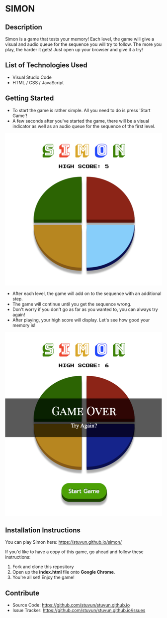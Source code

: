 # SIMON

## Description

Simon is a game that tests your memory! Each level, the game will give a visual and audio queue for the sequence you will try to follow. The more you play, the harder it gets! Just open up your browser and give it a try!


## List of Technologies Used

* Visual Studio Code
* HTML / CSS / JavaScript

## Getting Started

* To start the game is rather simple. All you need to do is press 'Start Game'!
* A few seconds after you've started the game, there will be a visual indicator as well as an audio queue for the sequence of the first level.

![alt text](https://github.com/stuvun/simon/blob/a5b5ba85af2d63b1f13c3cd197555b61e7a01578/images/simonGameplay.jpg)

* After each level, the game will add on to the sequence with an additional step.
* The game will continue until you get the sequence wrong.
* Don't worry if you don't go as far as you wanted to, you can always try again!
* After playing, your high score will display. Let's see how good your memory is!

![alt text](https://github.com/stuvun/simon/blob/a5b5ba85af2d63b1f13c3cd197555b61e7a01578/images/simonGameover.jpg)


## Installation Instructions

You can play Simon here: https://stuvun.github.io/simon/

If you'd like to have a copy of this game, go ahead and follow these instructions:

1. Fork and clone this repository
2. Open up the **index.html** file onto **Google Chrome**.
3. You're all set! Enjoy the game!

## Contribute

* Source Code: https://github.com/stuvun/stuvun.github.io
* Issue Tracker: https://github.com/stuvun/stuvun.github.io/issues